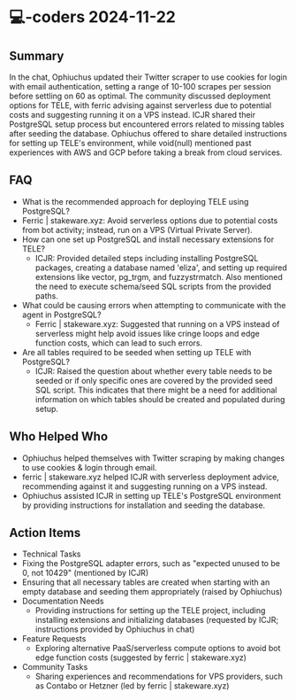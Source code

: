 # 💻-coders 2024-11-22

## Summary

In the chat, Ophiuchus updated their Twitter scraper to use cookies for login with email authentication, setting a range of 10-100 scrapes per session before settling on 60 as optimal. The community discussed deployment options for TELE, with ferric advising against serverless due to potential costs and suggesting running it on a VPS instead. ICJR shared their PostgreSQL setup process but encountered errors related to missing tables after seeding the database. Ophiuchus offered to share detailed instructions for setting up TELE's environment, while void(null) mentioned past experiences with AWS and GCP before taking a break from cloud services.

## FAQ

- What is the recommended approach for deploying TELE using PostgreSQL?
- Ferric | stakeware.xyz: Avoid serverless options due to potential costs from bot activity; instead, run on a VPS (Virtual Private Server).
- How can one set up PostgreSQL and install necessary extensions for TELE?
    - ICJR: Provided detailed steps including installing PostgreSQL packages, creating a database named 'eliza', and setting up required extensions like vector, pg_trgm, and fuzzystrmatch. Also mentioned the need to execute schema/seed SQL scripts from the provided paths.
- What could be causing errors when attempting to communicate with the agent in PostgreSQL?
    - Ferric | stakeware.xyz: Suggested that running on a VPS instead of serverless might help avoid issues like cringe loops and edge function costs, which can lead to such errors.
- Are all tables required to be seeded when setting up TELE with PostgreSQL?
    - ICJR: Raised the question about whether every table needs to be seeded or if only specific ones are covered by the provided seed SQL script. This indicates that there might be a need for additional information on which tables should be created and populated during setup.

## Who Helped Who

- Ophiuchus helped themselves with Twitter scraping by making changes to use cookies & login through email.
- ferric | stakeware.xyz helped ICJR with serverless deployment advice, recommending against it and suggesting running on a VPS instead.
- Ophiuchus assisted ICJR in setting up TELE's PostgreSQL environment by providing instructions for installation and seeding the database.

## Action Items

- Technical Tasks
- Fixing the PostgreSQL adapter errors, such as "expected unused to be 0, not 10429" (mentioned by ICJR)
- Ensuring that all necessary tables are created when starting with an empty database and seeding them appropriately (raised by Ophiuchus)
- Documentation Needs
    - Providing instructions for setting up the TELE project, including installing extensions and initializing databases (requested by ICJR; instructions provided by Ophiuchus in chat)
- Feature Requests
    - Exploring alternative PaaS/serverless compute options to avoid bot edge function costs (suggested by ferric | stakeware.xyz)
- Community Tasks
    - Sharing experiences and recommendations for VPS providers, such as Contabo or Hetzner (led by ferric | stakeware.xyz)
